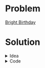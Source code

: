 # Problem
[Bright Birthday](https://www.hackerrank.com/contests/srbd-code-contest-2023-round-1/challenges/bright-birthday)

# Solution

<details>
<summary>Idea</summary>

There are only 15 colors possible. Each color has at most of length of 6. <br>
So, it is possible to brute force all possbile combintion of colors and check if it can be made from the given string. To do that, we have to keep the count of each letter in $S$. <br>
The answer is the maximum size of the subset among all possbile subsets which can be built.

</details>

<details>
<summary>Code</summary>

```cpp
/*
    So, which of the favours
    of your Lord would you deny?
*/

#include <bits/stdc++.h>

#ifdef ADIB_PC
#include "dbg.h"
#else
#define dbg(...)
#endif

using namespace std;
using ll = long long;

#define fast_IO ios_base::sync_with_stdio(0), cin.tie(NULL);
#define show(x) cout << #x << ": " << x << endl;
#define all(x) begin(x), end(x)
#define MAXN 200005

string C [] = { "blue", "green", "yellow", "red", "purple", "orange", "pink", "grey", "cyan", "brown", "ash", "silver", "gold", "white", "black"};

bool possible(vector<int> cnt, int mask)
{
    for(int i = 0; i < 15; i++)
    {
        if(mask & (1<<i))
        {
            for(int j = 0; j < C[i].size(); j++)
            {
                if(cnt[C[i][j] - 'a'] == 0) return false;
                cnt[C[i][j]-'a']--;
            }
        }
    }
    return true;
}

int main()
{
    fast_IO;
    int T = 1;
    cin >> T;
    while(T--)
    {
        vector<int> cnt(26,0);
        string s;
        cin >> s;
        for(int i = 0; i < s.size(); i++)
            cnt[s[i] - 'a']++;
        int ans = 0;
        for(int mask = 0; mask < (1<<15); mask++)
        {
            if(possible(cnt, mask))
                ans = max(ans, __builtin_popcount(mask));
        }
        cout << ans << "\n";
    }
    return 0;
}
```

</details>